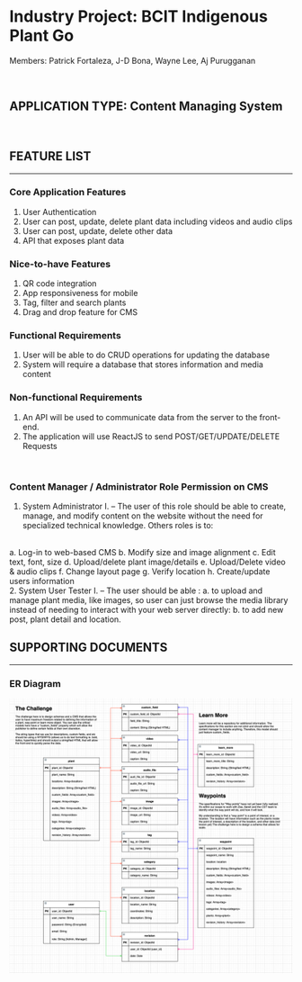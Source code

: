 
# Industry Project: BCIT Indigenous Plant Go

Members: Patrick Fortaleza, J-D Bona, Wayne Lee, Aj Purugganan

<br>

## APPLICATION TYPE: Content Managing System
<br>

## FEATURE LIST
---

### Core Application Features
1. User Authentication
2. User can post, update, delete plant data including videos and audio clips
3. User can post, update, delete other data
4. API that exposes plant data

### Nice-to-have Features
1. QR code integration
2. App responsiveness for mobile
3. Tag, filter and search plants
4. Drag and drop feature for CMS

### Functional Requirements
1. User will be able to do CRUD operations for updating the database
2. System will require a database that stores information and media content

### Non-functional Requirements 
1. An API will be used to communicate data from the server to the front-end.
2. The application will use ReactJS to send POST/GET/UPDATE/DELETE Requests

<br>

### Content Manager / Administrator Role Permission on CMS

1. System Administrator I. – The user of this role should be able to create, manage, and modify content on the website without the need for specialized technical knowledge. Others roles is to:
<br>
a. Log-in to web-based CMS
b.	Modify size and image alignment
c.	Edit text, font, size
d.	Upload/delete plant image/details
e.	Upload/Delete video & audio clips
f.	Change layout page
g.	Verify location
h.	Create/update users information
<br>
2. System User Tester I.  – The user should be able :
a.	to upload and manage plant media, like images, so user can just browse the media library instead of needing to interact with your web server directly:
b.	to add new post, plant detail and location.



## SUPPORTING DOCUMENTS
---

### ER Diagram
![image](/planning/database/ERD/ERD.png)
